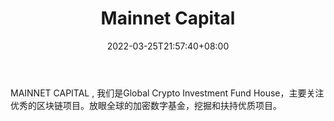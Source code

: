 ﻿---
weight: 
title: "Mainnet Capital"
description: "MAINNET CAPITAL , 我们是Global Crypto Investment Fund House，主要关注优秀的区块链项目"
date: 2022-03-25T21:57:40+08:00
lastmod: 2022-03-25T16:45:40+08:00
draft: false
authors: ["Metabd"]
featuredImage: "mainnet-capital.jpg"
link: ""
tags: ["投资机构","Mainnet Capital"]
categories: ["navigation"]
navigation: ["投资机构"]
lightgallery: true
toc: true
pinned: false
recommend: false
recommend1: false
---
MAINNET CAPITAL , 我们是Global Crypto Investment Fund House，主要关注优秀的区块链项目。放眼全球的加密数字基金，挖掘和扶持优质项目。
